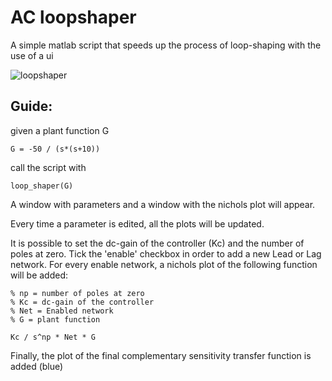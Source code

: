 # AC loopshaper

A simple matlab script that speeds up the process of loop-shaping with the use of a ui

![loopshaper](https://raw.github.com/clynamen/ac_loopshaper/master/media/preview.png)

## Guide:

given a plant function G

```
G = -50 / (s*(s+10)) 
```

call the script with

```
loop_shaper(G)
```

A window with parameters and a window with the nichols plot will appear.

Every time a parameter is edited, all the plots will be updated.

It is possible to set the dc-gain of the controller (Kc) and the number of poles at zero.
Tick the 'enable' checkbox in order to add a new Lead or Lag network. For every enable 
network, a nichols plot of the following function will be added:

```
% np = number of poles at zero
% Kc = dc-gain of the controller
% Net = Enabled network
% G = plant function

Kc / s^np * Net * G
```

Finally, the plot of the final complementary sensitivity transfer function is added (blue)
